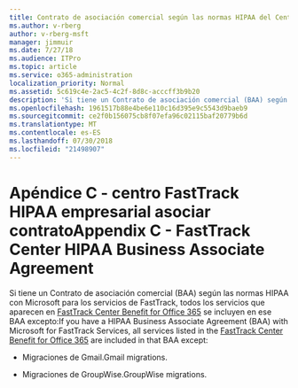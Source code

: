 ```yaml
---
title: Contrato de asociación comercial según las normas HIPAA del Centro de FastTrack
ms.author: v-rberg
author: v-rberg-msft
manager: jimmuir
ms.date: 7/27/18
ms.audience: ITPro
ms.topic: article
ms.service: o365-administration
localization_priority: Normal
ms.assetid: 5c619c4e-2ac5-4c2f-8d8c-acccff3b9b20
description: 'Si tiene un Contrato de asociación comercial (BAA) según las normas HIPAA con Microsoft para los servicios de FastTrack, todos los servicios que aparecen en FastTrack Center Benefit for Office 365 se incluyen en ese BAA excepto:'
ms.openlocfilehash: 1961517b88e4be6e110c16d395e9c5543d9baeb9
ms.sourcegitcommit: ce2f0b156075cb8f07efa96c02115baf20779b6d
ms.translationtype: MT
ms.contentlocale: es-ES
ms.lasthandoff: 07/30/2018
ms.locfileid: "21498907"
---
```

# <a name="appendix-c---fasttrack-center-hipaa-business-associate-agreement"></a><span data-ttu-id="0a8f9-103">Apéndice C - centro FastTrack HIPAA empresarial asociar contrato</span><span class="sxs-lookup"><span data-stu-id="0a8f9-103">Appendix C - FastTrack Center HIPAA Business Associate Agreement</span></span>

<span data-ttu-id="0a8f9-104">Si tiene un Contrato de asociación comercial (BAA) según las normas HIPAA con Microsoft para los servicios de FastTrack, todos los servicios que aparecen en [FastTrack Center Benefit for Office 365](fasttrack-benefit-for-office-365.md) se incluyen en ese BAA excepto:</span><span class="sxs-lookup"><span data-stu-id="0a8f9-104">If you have a HIPAA Business Associate Agreement (BAA) with Microsoft for FastTrack Services, all services listed in the [FastTrack Center Benefit for Office 365](fasttrack-benefit-for-office-365.md) are included in that BAA except:</span></span> 
  
- <span data-ttu-id="0a8f9-105">Migraciones de Gmail.</span><span class="sxs-lookup"><span data-stu-id="0a8f9-105">Gmail migrations.</span></span>
    
- <span data-ttu-id="0a8f9-106">Migraciones de GroupWise.</span><span class="sxs-lookup"><span data-stu-id="0a8f9-106">GroupWise migrations.</span></span>
    

